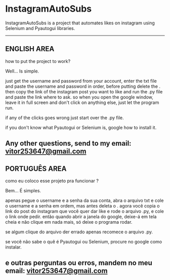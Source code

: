 # InstagramAutoSubs
InstagramAutoSubs is a project that automates likes on instagram using Selenium and Pyautogui libraries.

--------------------------------------------------------------------------------------------------------
ENGLISH AREA
--------------------------------------------------------------------------------------------------------
how to put the project to work?

Well... Is simple.

just get the username and password from your account, enter the txt file and paste the username and password in order, before putting delete the .
then copy the link of the instagram post you want to like and run the .py file and paste the link where to ask.
so when you open the google window, leave it in full screen and don't click on anything else, just let the program run.

if any of the clicks goes wrong just start over the .py file.

if you don't know what Pyautogui or Selenium is, google how to install it.

Any other questions, send to my email:
vitor253647@gmail.com
--------------------------------------------------------------------------------------------------------
PORTUGUÊS AREA
--------------------------------------------------------------------------------------------------------
como eu coloco esse projeto pra funcionar ?

Bem... É simples.

apenas pegue o username e a senha da sua conta, abra o arquivo txt e cole o username e a senha em ordem, mas antes deleta o .
agora você copia o link do post do instagram que você quer dar like e rode o arquivo .py, e cole o link onde pedir.
então quando abrir a janela do google, deixe-á em tela cheia e não clique em nada mais, só deixe o programa rodar.

se algum clique do arquivo der errado apenas recomece o arquivo .py.

se você não sabe o quê é Pyautogui ou Selenium, procure no google como instalar.

e outras perguntas ou erros, mandem no meu email:
vitor253647@gmail.com
---------------------------------------------------------------------------------------------------------
